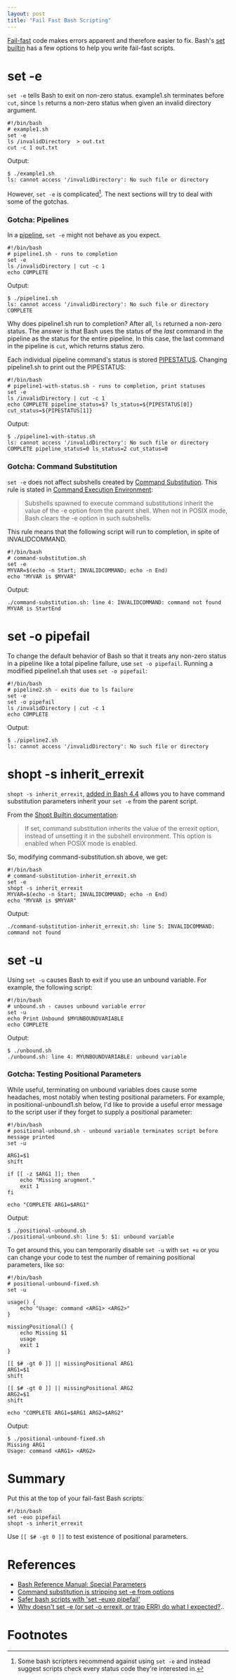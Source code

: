 ```yaml
---
layout: post
title: "Fail Fast Bash Scripting"
---
```

[Fail-fast](https://en.wikipedia.org/wiki/Fail-fast) code makes errors apparent and therefore easier to fix.
Bash's [set builtin](https://www.gnu.org/software/bash/manual/html_node/The-Set-Builtin.html)
has a few options to help you write fail-fast scripts.

# set -e

`set -e` tells Bash to exit on non-zero status. example1.sh terminates
before `cut`, since `ls` returns a non-zero status when given an invalid directory argument.


    #!/bin/bash
    # example1.sh
    set -e
    ls /invalidDirectory  > out.txt
    cut -c 1 out.txt

Output:

    $ ./example1.sh
    ls: cannot access '/invalidDirectory': No such file or directory

However, `set -e` is complicated[^1]. The next sections will try to deal with some of the gotchas.


### Gotcha: Pipelines

In a [pipeline](https://www.gnu.org/software/bash/manual/html_node/Pipelines.html), `set -e` might not
behave as you expect.

    #!/bin/bash
    # pipeline1.sh - runs to completion
    set -e
    ls /invalidDirectory | cut -c 1
    echo COMPLETE

Output:

    $ ./pipeline1.sh
    ls: cannot access '/invalidDirectory': No such file or directory
    COMPLETE

Why does pipeline1.sh run to completion? After all, `ls` returned a non-zero status. The answer is that Bash uses the status of the *last* command in the pipeline as the status for the entire pipeline. In this case, the last command in the pipeline is `cut`, which returns status zero.

Each individual pipeline command's status is stored [PIPESTATUS](https://www.gnu.org/software/bash/manual/html_node/Bash-Variables.html#Bash-Variables). Changing pipeline1.sh to print out the
PIPESTATUS:

    #!/bin/bash
    # pipeline1-with-status.sh - runs to completion, print statuses
    set -e
    ls /invalidDirectory | cut -c 1
    echo COMPLETE pipeline_status=$? ls_status=${PIPESTATUS[0]} cut_status=${PIPESTATUS[1]}

Output:

    $ ./pipeline1-with-status.sh
    ls: cannot access '/invalidDirectory': No such file or directory
    COMPLETE pipeline_status=0 ls_status=2 cut_status=0


### Gotcha: Command Substitution

`set -e` does not affect subshells created by [Command Substitution](https://www.gnu.org/software/bash/manual/html_node/Command-Substitution.html). This rule is stated in [Command Execution Environment](https://www.gnu.org/software/bash/manual/html_node/Command-Execution-Environment.html):

> Subshells spawned to execute command substitutions inherit the value of the -e option from the parent shell. When not in POSIX mode, Bash clears the -e option in such subshells.

This rule means that the following script will run to completion, in spite of INVALIDCOMMAND.

    #!/bin/bash
    # command-substitution.sh
    set -e
    MYVAR=$(echo -n Start; INVALIDCOMMAND; echo -n End)
    echo "MYVAR is $MYVAR"

Output:

    ./command-substitution.sh: line 4: INVALIDCOMMAND: command not found
    MYVAR is StartEnd
 

# set -o pipefail

To change the default behavior of Bash so that it treats any non-zero status in a pipeline like a total pipeline failure, use `set -o pipefail`. Running a modified pipeline1.sh that uses `set -o pipefail`:

    #!/bin/bash
    # pipeline2.sh - exits due to ls failure
    set -e
    set -o pipefail
    ls /invalidDirectory | cut -c 1
    echo COMPLETE

Output:

    $ ./pipeline2.sh
    ls: cannot access '/invalidDirectory': No such file or directory


# shopt -s inherit_errexit

`shopt -s inherit_errexit`, [added in Bash 4.4](https://lists.gnu.org/archive/html/bug-bash/2016-09/msg00018.html)
allows you to have command substitution parameters inherit your `set -e` from the parent script.

From the [Shopt Builtin documentation](https://www.gnu.org/software/bash/manual/html_node/The-Shopt-Builtin.html):

> If set, command substitution inherits the value of the errexit option, instead of unsetting it in the subshell environment. This option is enabled when POSIX mode is enabled.

So, modifying command-substitution.sh above, we get:


    #!/bin/bash
    # command-substitution-inherit_errexit.sh
    set -e
    shopt -s inherit_errexit
    MYVAR=$(echo -n Start; INVALIDCOMMAND; echo -n End)
    echo "MYVAR is $MYVAR"

Output:

    ./command-substitution-inherit_errexit.sh: line 5: INVALIDCOMMAND: command not found


# set -u
Using `set -u` causes Bash to exit if you use an unbound variable. For example, the following script:

    #!/bin/bash
    # unbound.sh - causes unbound variable error
    set -u
    echo Print Unbound $MYUNBOUNDVARIABLE
    echo COMPLETE

Output:

    $ ./unbound.sh
    ./unbound.sh: line 4: MYUNBOUNDVARIABLE: unbound variable

### Gotcha: Testing Positional Parameters

While useful, terminating on unbound variables does cause some headaches, most notably when testing positional parameters. For example, in positional-unbound1.sh below, I'd like to provide a useful error message to the script user if they forget to supply a positional parameter:


    #!/bin/bash
    # positional-unbound.sh - unbound variable terminates script before message printed
    set -u
    
    ARG1=$1
    shift
    
    if [[ -z $ARG1 ]]; then
        echo "Missing arugment."
        exit 1
    fi
    
    echo "COMPLETE ARG1=$ARG1"

Output:

    $ ./positional-unbound.sh
    ./positional-unbound.sh: line 5: $1: unbound variable


To get around this, you can temporarily disable `set -u` with `set +u` or you can change your code to test the number of
remaining positional parameters, like so:


    #!/bin/bash
    # positional-unbound-fixed.sh
    set -u
    
    usage() {
        echo "Usage: command <ARG1> <ARG2>"
    }
    
    missingPositional() {
        echo Missing $1
        usage
        exit 1
    }
    
    [[ $# -gt 0 ]] || missingPositional ARG1
    ARG1=$1
    shift
    
    [[ $# -gt 0 ]] || missingPositional ARG2
    ARG2=$1
    shift
    
    echo "COMPLETE ARG1=$ARG1 ARG2=$ARG2"

Output:

    $ ./positional-unbound-fixed.sh
    Missing ARG1
    Usage: command <ARG1> <ARG2>


# Summary

Put this at the top of your fail-fast Bash scripts:

    #!/bin/bash
    set -euo pipefail
    shopt -s inherit_errexit


Use `[[ $# -gt 0 ]]` to test existence of positional parameters.


# References
- [Bash Reference Manual: Special Parameters](https://www.gnu.org/software/bash/manual/html_node/Special-Parameters.html)
- [Command substitution is stripping set -e from options](https://lists.gnu.org/archive/html/bug-bash/2015-10/msg00003.html)
- [Safer bash scripts with 'set -euxo pipefail'](https://vaneyckt.io/posts/safer_bash_scripts_with_set_euxo_pipefail/)
- [Why doesn't set -e (or set -o errexit, or trap ERR) do what I expected?](https://mywiki.wooledge.org/BashFAQ/105)..


# Footnotes

[^1]: Some bash scripters recommend against using `set -e` and instead suggest scripts check every status code they're interested in.

